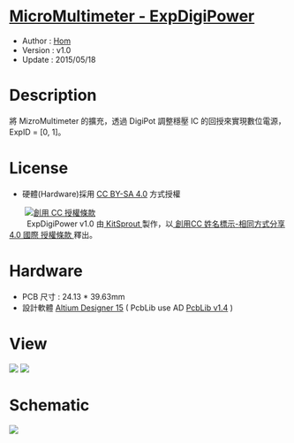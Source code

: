 [MicroMultimeter - ExpDigiPower](https://github.com/KitSprout/MicroMultimeter)
========
* Author  : [Hom](http://about.me/Hom)
* Version : v1.0
* Update  : 2015/05/18

Description
========
將 MizroMultimeter 的擴充，透過 DigiPot 調整穩壓 IC 的回授來實現數位電源，ExpID = [0, 1]。

License
========
* 硬體(Hardware)採用 [CC BY-SA 4.0](http://creativecommons.org/licenses/by-sa/4.0/deed.zh_TW) 方式授權 
  
　　<a rel="license" href="http://creativecommons.org/licenses/by-sa/4.0/deed.zh_TW"><img alt="創用 CC 授權條款" style="border-width:0" src="http://i.creativecommons.org/l/by-sa/3.0/tw/80x15.png" /></a>  
　　<span xmlns:dct="http://purl.org/dc/terms/" property="dct:title"> ExpDigiPower v1.0 </span>由<a xmlns:cc="http://creativecommons.org/ns#" href="https://github.com/KitSprout" property="cc:attributionName" rel="cc:attributionURL"> KitSprout </a>製作，以<a rel="license" href="http://creativecommons.org/licenses/by-sa/4.0/deed.zh_TW"> 創用CC 姓名標示-相同方式分享 4.0 國際 授權條款 </a>釋出。  

Hardware
========
* PCB 尺寸 : 24.13 * 39.63mm
* 設計軟體 [Altium Designer 15](http://www.altium.com/en/products/altium-designer) ( PcbLib use AD [PcbLib v1.4](https://github.com/KitSprout/AltiumDesigner_PcbLibrary/releases/tag/v1.4) ) 

View
========
<img src="https://lh3.googleusercontent.com/-FCHPeZ8M52s/VVox0SM5F7I/AAAAAAAAMhg/dSsSEK-1K38/s1600/DSC_2808.jpg"/>
<img src="https://lh3.googleusercontent.com/-MDmKGSUN_TY/VVox03JwwXI/AAAAAAAAMhs/r4nnU7tmm48/s1600/DSC_2812.jpg"/>

Schematic
========
<img src="https://lh3.googleusercontent.com/-J8Ym0Ng3rdg/VVlhhodtsLI/AAAAAAAAMew/FBmEoAdzgGw/s1600/ExpDigiPower.png"/>

